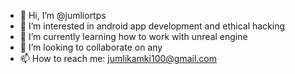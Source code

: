 - 👋 Hi, I’m @jumliortps
- 👀 I’m interested in android app development and ethical hacking
- 🌱 I’m currently learning how to work with unreal engine
- 💞️ I’m looking to collaborate on any 
- 📫 How to reach me: jumlikamki100@gmail.com

<!---
jumliortps/jumliortps is a ✨ special ✨ repository because its `README.md` (this file) appears on your GitHub profile.
You can click the Preview link to take a look at your changes.
--->
